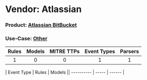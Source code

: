 Vendor: Atlassian
=================
### Product: [Atlassian BitBucket](../ds_atlassian_atlassian_bitbucket.md)
### Use-Case: [Other](../../../../UseCases/uc_other.md)

| Rules | Models | MITRE TTPs | Event Types | Parsers |
|:-----:|:------:|:----------:|:-----------:|:-------:|
|   1   |   0    |     0      |      1      |    1    |

| Event Type | Rules | Models || ---------- | ----- | ------ |
